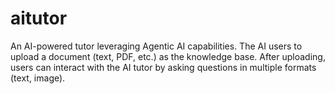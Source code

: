 # aitutor
An AI-powered tutor leveraging Agentic AI capabilities. The AI users to upload a document (text, PDF, etc.) as the knowledge base. After uploading, users can interact with the AI tutor by asking questions in multiple formats (text, image). 
